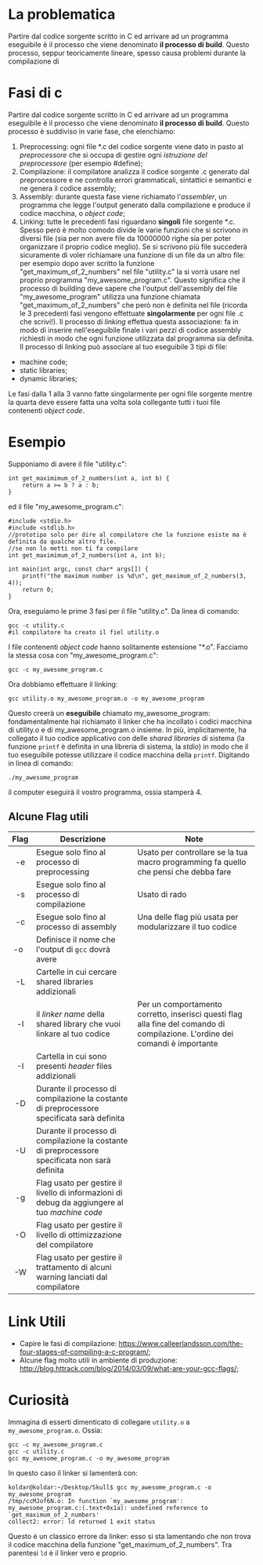 La problematica
===============

Partire dal codice sorgente scritto in C ed arrivare ad un programma eseguibile è il processo che viene denominato **il processo di build**. Questo processo, seppur teoricamente lineare, spesso causa problemi durante la compilazione di 

Fasi di c
============

Partire dal codice sorgente scritto in C ed arrivare ad un programma eseguibile è il processo che viene denominato **il processo di build**. Questo processo è suddiviso in varie fase, che elenchiamo:

1. Preprocessing: ogni file *.c del codice sorgente viene dato in pasto al *preprocessore* che si occupa di gestire ogni *istruzione del preprocessore* (per esempio #define);
2. Compilazione: il compilatore analizza il codice sorgente .c generato dal preprocessore e ne controlla errori grammaticali, sintattici e semantici e ne genera il codice assembly;
3. Assembly: durante questa fase viene richiamato l'*assembler*, un programma che legge l'output generato dalla compilazione e produce il codice macchina, o *object code*;
4. Linking: tutte le precedenti fasi riguardano **singoli** file sorgente *.c. Spesso però è molto comodo divide le varie funzioni che si scrivono in diversi file (sia per non avere file da 10000000 righe sia per poter organizzare il proprio codice meglio). Se si scrivono più file succederà sicuramente di voler richiamare una funzione di un file da un altro file: per esempio dopo aver scritto la funzione "get_maximum_of_2_numbers" nel file "utility.c" la si vorrà usare nel proprio programma "my_awesome_program.c". Questo significa che il processo di building deve sapere che l'output dell'assembly del file "my_awesome_program" utilizza una funzione chiamata "get_maximum_of_2_numbers" che però non è definita nel file (ricorda le 3 precedenti fasi vengono effettuate **singolarmente** per ogni file .c che scrivi!). Il processo di *linking* effettua questa associazione: fa in modo di inserire nell'eseguibile finale i vari pezzi di codice assembly richiesti in modo che ogni funzione utilizzata dal programma sia definita. Il processo di linking può associare al tuo eseguibile 3 tipi di file:
 * machine code;
 * static libraries;
 * dynamic libraries;

Le fasi dalla 1 alla 3 vanno fatte singolarmente per ogni file sorgente mentre la quarta deve essere fatta una volta sola collegante tutti i tuoi file contenenti *object code*.

Esempio
=======

Supponiamo di avere il file "utility.c":

    int get_maximimum_of_2_numbers(int a, int b) {
        return a >= b ? a : b;
    }
    
ed il file "my_awesome_program.c":

    #include <stdio.h>
    #include <stdlib.h>
    //prototipo solo per dire al compilatore che la funzione esiste ma è definita da qualche altro file.
    //se non lo metti non ti fa compilare
    int get_maximimum_of_2_numbers(int a, int b);
    
    int main(int argc, const char* args[]) {
        printf("the maximum number is %d\n", get_maximum_of_2_numbers(3, 4));
        return 0;
    }
    
Ora, eseguiamo le prime 3 fasi per il file "utility.c". Da linea di comando:

    gcc -c utility.c
    #il compilatore ha creato il fiel utility.o
    
I file contenenti *object code* hanno solitamente estensione "*.o". Facciamo la stessa cosa con "my_awesome_program.c":

    gcc -c my_awesome_program.c

Ora dobbiamo effettuare il linking:

    gcc utility.o my_awesome_program.o -o my_awesome_program
    
Questo creerà un **eseguibile** chiamato my_awesome_program: fondamentalmente hai richiamato il linker che ha incollato i codici macchina di utility.o e di my_awesome_program.o insieme. In più, implicitamente, ha collegato il tuo codice applicativo con delle *shared libraries* di sistema (la funzione `printf` è definita in una libreria di sistema, la *stdio*) in modo che il tuo eseguibile potesse utilizzare il codice macchina della `printf`. Digitando in linea di comando:

    ./my_awesome_program
    
il computer eseguirà il vostro programma, ossia stamperà 4.

Alcune Flag utili
-----------------

| Flag | Descrizione | Note |
|:----:|-------------|------|
| -e   | Esegue solo fino al processo di preprocessing | Usato per controllare se la tua macro programming fa quello che pensi che debba fare |
| -s   | Esegue solo fino al processo di compilazione  | Usato di rado |
| -c   | Esegue solo fino al processo di assembly      | Una delle flag più usata per modularizzare il tuo codice |
| -o   | Definisce il nome che l'output di `gcc` dovrà avere | |
| -L   | Cartelle in cui cercare shared libraries addizionali | |
| -l   | il *linker name* della shared library che vuoi linkare al tuo codice | Per un comportamento corretto, inserisci questi flag alla fine del comando di compilazione. L'ordine dei comandi è importante |
| -I   | Cartella in cui sono presenti *header* files addizionali | |
| -D   | Durante il processo di compilazione la costante di preprocessore specificata sarà definita | |
| -U   | Durante il processo di compilazione la costante di preprocessore specificata non sarà definita | |
| -g   | Flag usato per gestire il livello di informazioni di debug da aggiungere al tuo *machine code* | |
| -O   | Flag usato per gestire il livello di ottimizzazione del compilatore | |
| -W   | Flag usato per gestire il trattamento di alcuni warning lanciati dal compilatore | |

    
Link Utili
==========

* Capire le fasi di compilazione: https://www.calleerlandsson.com/the-four-stages-of-compiling-a-c-program/;
* Alcune flag molto utili in ambiente di produzione: http://blog.httrack.com/blog/2014/03/09/what-are-your-gcc-flags/;


Curiosità
=========

Immagina di esserti dimenticato di collegare `utility.o` a `my_awesome_program.o`. Ossia:

    gcc -c my_awesome_program.c
    gcc -c utility.c
    gcc my_awesome_program.c -o my_awesome_program
    
In questo caso il linker si lamenterà con:

    koldar@koldar:~/Desktop/Skull$ gcc my_awesome_program.c -o my_awesome_program
    /tmp/ccMJof6N.o: In function `my_awesome_program':
    my_awesome_program.c:(.text+0x1a): undefined reference to `get_maximum_of_2_numbers'
    collect2: error: ld returned 1 exit status
    
Questo è un classico errore da linker: esso si sta lamentando che non trova il codice macchina della funzione "get_maximum_of_2_numbers". Tra parentesi `ld` è il linker vero e proprio.
